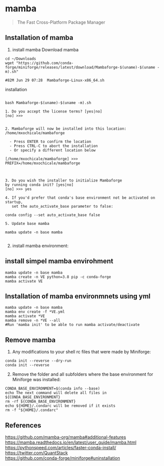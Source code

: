 # mamba
> The Fast Cross-Platform Package Manager

## Installation of mamba
1. install mamba
Download mamba 
```
cd ~/Downloads  
wget "https://github.com/conda-forge/miniforge/releases/latest/download/Mambaforge-$(uname)-$(uname -m).sh"

#82M Jun 29 07:28  Mambaforge-Linux-x86_64.sh
```

installation
```

bash Mambaforge-$(uname)-$(uname -m).sh

1. Do you accept the license terms? [yes|no]
[no] >>> 


2. Mambaforge will now be installed into this location:
/home/mxochicale/mambaforge

  - Press ENTER to confirm the location
  - Press CTRL-C to abort the installation
  - Or specify a different location below

[/home/mxochicale/mambaforge] >>> 
PREFIX=/home/mxochicale/mambaforge



3. Do you wish the installer to initialize Mambaforge
by running conda init? [yes|no]
[no] >>> yes

4. If you'd prefer that conda's base environment not be activated on startup, 
   set the auto_activate_base parameter to false: 

conda config --set auto_activate_base false

5. Update base mamba 
 
mamba update -n base mamba


```




2. install mamba environment:

## install simpel mamba envirohment
```
mamba update -n base mamba
mamba create -n VE python=3.8 pip -c conda-forge
mamba activate VE
```

## Installation of mamba environmnets using yml
```
mamba update -n base mamba
mamba env create -f *VE.yml
mamba activate *VE
mamba remove -n *VE --all
#Run 'mamba init' to be able to run mamba activate/deactivate
```

## Remove mamba


1. Any modifications to your shell rc files that were made by Miniforge:
```
conda init --reverse --dry-run
conda init --reverse
```


2. Remove the folder and all subfolders where the base environment for Miniforge was installed:
```
CONDA_BASE_ENVIRONMENT=$(conda info --base)
echo The next command will delete all files in ${CONDA_BASE_ENVIRONMENT}
rm -rf ${CONDA_BASE_ENVIRONMENT}
echo ${HOME}/.condarc will be removed if it exists
rm -f "${HOME}/.condarc"
```




## References
https://github.com/mamba-org/mamba#additional-features  
https://mamba.readthedocs.io/en/latest/user_guide/mamba.html  
https://pythonspeed.com/articles/faster-conda-install/  
https://twitter.com/QuantStack   
https://github.com/conda-forge/miniforge#uninstallation   


